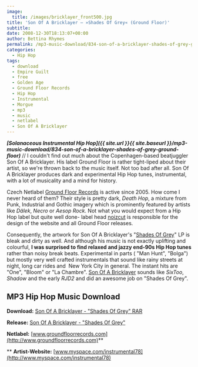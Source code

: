 ```yaml
---
image:
  title: /images/bricklayer_front500.jpg
title: 'Son Of A Bricklayer – »Shades Of Grey« (Ground Floor)'
subtitle: 
date: 2008-12-30T18:13:07+00:00
author: Bettina Rhymes
permalink: /mp3-music-download/834-son-of-a-bricklayer-shades-of-grey-ground-floor
categories:
  - Hip Hop
tags:
  - download
  - Empire Guilt
  - free
  - Golden Age
  - Ground Floor Records
  - Hip Hop
  - Instrumental
  - Morgue
  - mp3
  - music
  - netlabel
  - Son Of A Bricklayer
---
```

***[Solanaceous Instrumental Hip Hop]({{ site.url }}{{ site.baseurl }}/mp3-music-download/834-son-of-a-bricklayer-shades-of-grey-ground-floor)*** // I couldn't find out much about the Copenhagen-based beatjuggler Son Of A Bricklayer. His label Ground Floor is rather tight-liped about their artist, so we're thrown back to the music itself. Not too bad after all. Son Of A Bricklayer produces dark and experimental Hip Hop tunes, instrumental, with a lot of musicality and a mind for history.

<!--more-->

<!--adsense-->

Czech Netlabel [Ground Floor Records](http://www.groundfloorrecords.com/) is active since 2005. How come I never heard of them? Their style is pretty dark, _Death Hop_, a mixture from Punk, Industrial and Gothic imagery which is prominently featured by artists like _Dälek_, _Necro_ or _Aesop Rock_. Not what you would expect from a Hip Hop label but quite well done- label head [noizcut](http://www.myspace.com/djnoizcut) is responsible for the design of the website and all Ground Floor releases.

<span class="searchMonkey-displayURL">Consequently, the artwork for Son Of A Bricklayer's "<a href="http://www.groundfloorrecords.com/catalog/GFR21LP.html">Shades Of Grey</a>" LP is bleak and dirty as well. And although his music is not exactly uplifting and colourful, <strong>I was surprised to find relaxed and jazzy end-90s Hip Hop tunes </strong>rather than noisy break beats. Experimental in parts ( "Man Hunt", "Bolga") but mostly very well crafted instrumentals that sound like rainy streets at night, long car rides and  New York City in general. The instant hits are "One", "Bloom" or "La Chambre". <a href="http://www.myspace.com/instrumental78">Son Of A Bricklayer</a> sounds like <em>SixToo</em>, <em>Shadow</em> and </span><span class="searchMonkey-displayURL">the early <em>RJD2</em> </span><span class="searchMonkey-displayURL">and did an awesome job on "Shades Of Grey".<br /> </span>

## MP3 Hip Hop Music Download

**Download:** [Son Of A Bricklayer - "Shades Of Grey" RAR](http://www.groundfloorrecords.com/downloads/gfr21lp-son_of_a_bricklayer-shades_of_grey-2008.rar)
  
**Release:** [Son Of A Bricklayer - "Shades Of Grey"](http://www.groundfloorrecords.com/catalog/GFR21LP.html)
  
**Netlabel:** [www.groundfloorrecords.com](http://www.groundfloorrecords.com)**
  
** **Artist-Website:** [www.myspace.com/instrumental78](http://www.myspace.com/instrumental78)